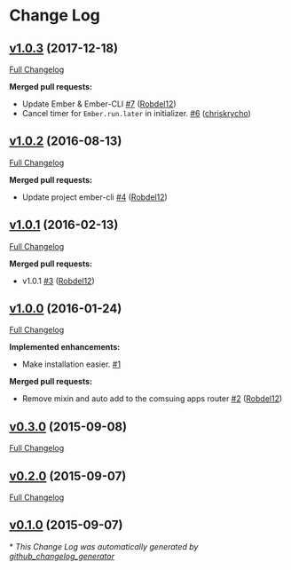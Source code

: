 # Change Log

## [v1.0.3](https://github.com/ember-a11y/a11y-announcer/tree/v1.0.3) (2017-12-18)
[Full Changelog](https://github.com/ember-a11y/a11y-announcer/compare/v1.0.2...v1.0.3)

**Merged pull requests:**

- Update Ember & Ember-CLI [\#7](https://github.com/ember-a11y/a11y-announcer/pull/7) ([Robdel12](https://github.com/Robdel12))
- Cancel timer for `Ember.run.later` in initializer. [\#6](https://github.com/ember-a11y/a11y-announcer/pull/6) ([chriskrycho](https://github.com/chriskrycho))

## [v1.0.2](https://github.com/ember-a11y/a11y-announcer/tree/v1.0.2) (2016-08-13)
[Full Changelog](https://github.com/ember-a11y/a11y-announcer/compare/v1.0.1...v1.0.2)

**Merged pull requests:**

- Update project ember-cli [\#4](https://github.com/ember-a11y/a11y-announcer/pull/4) ([Robdel12](https://github.com/Robdel12))

## [v1.0.1](https://github.com/ember-a11y/a11y-announcer/tree/v1.0.1) (2016-02-13)
[Full Changelog](https://github.com/ember-a11y/a11y-announcer/compare/v1.0.0...v1.0.1)

**Merged pull requests:**

- v1.0.1 [\#3](https://github.com/ember-a11y/a11y-announcer/pull/3) ([Robdel12](https://github.com/Robdel12))

## [v1.0.0](https://github.com/ember-a11y/a11y-announcer/tree/v1.0.0) (2016-01-24)
[Full Changelog](https://github.com/ember-a11y/a11y-announcer/compare/v0.3.0...v1.0.0)

**Implemented enhancements:**

- Make installation easier. [\#1](https://github.com/ember-a11y/a11y-announcer/issues/1)

**Merged pull requests:**

- Remove mixin and auto add to the comsuing apps router [\#2](https://github.com/ember-a11y/a11y-announcer/pull/2) ([Robdel12](https://github.com/Robdel12))

## [v0.3.0](https://github.com/ember-a11y/a11y-announcer/tree/v0.3.0) (2015-09-08)
[Full Changelog](https://github.com/ember-a11y/a11y-announcer/compare/v0.2.0...v0.3.0)

## [v0.2.0](https://github.com/ember-a11y/a11y-announcer/tree/v0.2.0) (2015-09-07)
[Full Changelog](https://github.com/ember-a11y/a11y-announcer/compare/v0.1.0...v0.2.0)

## [v0.1.0](https://github.com/ember-a11y/a11y-announcer/tree/v0.1.0) (2015-09-07)


\* *This Change Log was automatically generated by [github_changelog_generator](https://github.com/skywinder/Github-Changelog-Generator)*